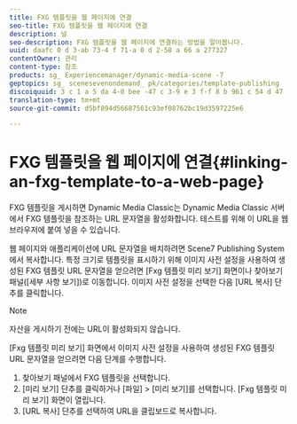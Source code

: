 ```yaml
---
title: FXG 템플릿을 웹 페이지에 연결
seo-title: FXG 템플릿을 웹 페이지에 연결
description: 널
seo-description: FXG 템플릿을 웹 페이지에 연결하는 방법을 알아봅니다.
uuid: daafc 0 d 3-ab 73-4 f 71-a 0 d 2-58 a 66 a 277327
contentOwner: 관리
content-type: 참조
products: sg_ Experiencemanager/dynamic-media-scene -7
geptopics: sg_ scenesevenondemand_ pk/categories/template-publishing
discoiquuid: 3 c 1 a 5 da 4-0 bee -47 c 3-9 e 3 f-f 8 b 961 c 54 d 47
translation-type: tm+mt
source-git-commit: d5bf894d56687561c93ef08762bc19d3597225e6

---
```



# FXG 템플릿을 웹 페이지에 연결{#linking-an-fxg-template-to-a-web-page}

FXG 템플릿을 게시하면 Dynamic Media Classic는 Dynamic Media Classic 서버에서 FXG 템플릿을 참조하는 URL 문자열을 활성화합니다. 테스트를 위해 이 URL을 웹 브라우저에 붙여 넣을 수 있습니다.

웹 페이지와 애플리케이션에 URL 문자열을 배치하려면 Scene7 Publishing System에서 복사합니다. 특정 크기로 템플릿을 표시하기 위해 이미지 사전 설정을 사용하여 생성된 FXG 템플릿 URL 문자열을 얻으려면 [Fxg 템플릿 미리 보기] 화면이나 찾아보기 패널([세부 사항 보기])로 이동합니다. 이미지 사전 설정을 선택한 다음 [URL 복사] 단추를 클릭합니다.

>[!NOTE]
>
>자산을 게시하기 전에는 URL이 활성화되지 않습니다.

[Fxg 템플릿 미리 보기] 화면에서 이미지 사전 설정을 사용하여 생성된 FXG 템플릿 URL 문자열을 얻으려면 다음 단계를 수행합니다.

1. 찾아보기 패널에서 FXG 템플릿을 선택합니다.
1. [미리 보기] 단추를 클릭하거나 [파일] &gt; [미리 보기]를 선택합니다. [Fxg 템플릿 미리 보기] 화면이 열립니다.
1. [URL 복사] 단추를 선택하여 URL을 클립보드로 복사합니다.

